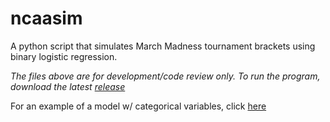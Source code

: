 # ncaasim
A python script that simulates March Madness tournament brackets using binary logistic regression.

*The files above are for development/code review only. To run the program, download the latest [release](https://github.com/tongning/ncaasim/releases)*

For an example of a model w/ categorical variables, click [here](https://github.com/tongning/ncaasim/wiki)
